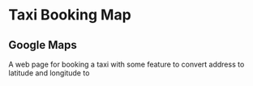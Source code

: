 # Taxi Booking Map

## Google Maps

A web page for booking a taxi with some feature to convert address to latitude and longitude to 